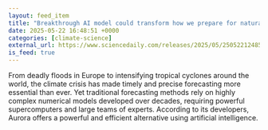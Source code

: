 ```yaml
---
layout: feed_item
title: "Breakthrough AI model could transform how we prepare for natural disasters"
date: 2025-05-22 16:48:51 +0000
categories: [climate-science]
external_url: https://www.sciencedaily.com/releases/2025/05/250522124851.htm
is_feed: true
---
```


From deadly floods in Europe to intensifying tropical cyclones around the world, the climate crisis has made timely and precise forecasting more essential than ever. Yet traditional forecasting methods rely on highly complex numerical models developed over decades, requiring powerful supercomputers and large teams of experts. According to its developers, Aurora offers a powerful and efficient alternative using artificial intelligence.
